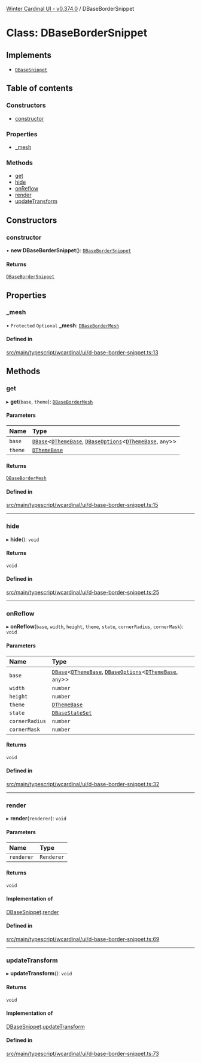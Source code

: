 [Winter Cardinal UI - v0.374.0](../index.md) / DBaseBorderSnippet

# Class: DBaseBorderSnippet

## Implements

- [`DBaseSnippet`](../interfaces/DBaseSnippet.md)

## Table of contents

### Constructors

- [constructor](DBaseBorderSnippet.md#constructor)

### Properties

- [\_mesh](DBaseBorderSnippet.md#_mesh)

### Methods

- [get](DBaseBorderSnippet.md#get)
- [hide](DBaseBorderSnippet.md#hide)
- [onReflow](DBaseBorderSnippet.md#onreflow)
- [render](DBaseBorderSnippet.md#render)
- [updateTransform](DBaseBorderSnippet.md#updatetransform)

## Constructors

### constructor

• **new DBaseBorderSnippet**(): [`DBaseBorderSnippet`](DBaseBorderSnippet.md)

#### Returns

[`DBaseBorderSnippet`](DBaseBorderSnippet.md)

## Properties

### \_mesh

• `Protected` `Optional` **\_mesh**: [`DBaseBorderMesh`](DBaseBorderMesh.md)

#### Defined in

[src/main/typescript/wcardinal/ui/d-base-border-snippet.ts:13](https://github.com/winter-cardinal/winter-cardinal-ui/blob/v0.310.1/src/main/typescript/wcardinal/ui/d-base-border-snippet.ts#L13)

## Methods

### get

▸ **get**(`base`, `theme`): [`DBaseBorderMesh`](DBaseBorderMesh.md)

#### Parameters

| Name | Type |
| :------ | :------ |
| `base` | [`DBase`](DBase.md)\<[`DThemeBase`](../interfaces/DThemeBase.md), [`DBaseOptions`](../interfaces/DBaseOptions.md)\<[`DThemeBase`](../interfaces/DThemeBase.md), `any`\>\> |
| `theme` | [`DThemeBase`](../interfaces/DThemeBase.md) |

#### Returns

[`DBaseBorderMesh`](DBaseBorderMesh.md)

#### Defined in

[src/main/typescript/wcardinal/ui/d-base-border-snippet.ts:15](https://github.com/winter-cardinal/winter-cardinal-ui/blob/v0.310.1/src/main/typescript/wcardinal/ui/d-base-border-snippet.ts#L15)

___

### hide

▸ **hide**(): `void`

#### Returns

`void`

#### Defined in

[src/main/typescript/wcardinal/ui/d-base-border-snippet.ts:25](https://github.com/winter-cardinal/winter-cardinal-ui/blob/v0.310.1/src/main/typescript/wcardinal/ui/d-base-border-snippet.ts#L25)

___

### onReflow

▸ **onReflow**(`base`, `width`, `height`, `theme`, `state`, `cornerRadius`, `cornerMask`): `void`

#### Parameters

| Name | Type |
| :------ | :------ |
| `base` | [`DBase`](DBase.md)\<[`DThemeBase`](../interfaces/DThemeBase.md), [`DBaseOptions`](../interfaces/DBaseOptions.md)\<[`DThemeBase`](../interfaces/DThemeBase.md), `any`\>\> |
| `width` | `number` |
| `height` | `number` |
| `theme` | [`DThemeBase`](../interfaces/DThemeBase.md) |
| `state` | [`DBaseStateSet`](../interfaces/DBaseStateSet.md) |
| `cornerRadius` | `number` |
| `cornerMask` | `number` |

#### Returns

`void`

#### Defined in

[src/main/typescript/wcardinal/ui/d-base-border-snippet.ts:32](https://github.com/winter-cardinal/winter-cardinal-ui/blob/v0.310.1/src/main/typescript/wcardinal/ui/d-base-border-snippet.ts#L32)

___

### render

▸ **render**(`renderer`): `void`

#### Parameters

| Name | Type |
| :------ | :------ |
| `renderer` | `Renderer` |

#### Returns

`void`

#### Implementation of

[DBaseSnippet](../interfaces/DBaseSnippet.md).[render](../interfaces/DBaseSnippet.md#render)

#### Defined in

[src/main/typescript/wcardinal/ui/d-base-border-snippet.ts:69](https://github.com/winter-cardinal/winter-cardinal-ui/blob/v0.310.1/src/main/typescript/wcardinal/ui/d-base-border-snippet.ts#L69)

___

### updateTransform

▸ **updateTransform**(): `void`

#### Returns

`void`

#### Implementation of

[DBaseSnippet](../interfaces/DBaseSnippet.md).[updateTransform](../interfaces/DBaseSnippet.md#updatetransform)

#### Defined in

[src/main/typescript/wcardinal/ui/d-base-border-snippet.ts:73](https://github.com/winter-cardinal/winter-cardinal-ui/blob/v0.310.1/src/main/typescript/wcardinal/ui/d-base-border-snippet.ts#L73)
